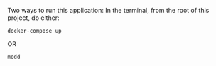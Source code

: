 Two ways to run this application:
In the terminal, from the root of this project, do either:

`docker-compose up`

OR

`modd`

